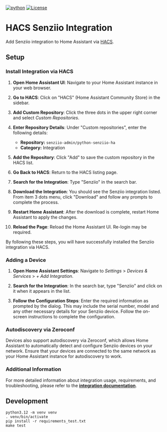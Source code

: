 [![python](https://img.shields.io/badge/Python-3.12-3776AB.svg?style=flat&logo=python&logoColor=white)](https://www.python.org)
[![License](https://img.shields.io/badge/License-Apache_2.0-green.svg?logo=apache)](http://www.apache.org/licenses/LICENSE-2.0)

# HACS Senziio Integration

Add Senziio integration to Home Assistant via [HACS](https://hacs.xyz/).

## Setup

### Install Integration via HACS

1. **Open Home Assistant UI**: Navigate to your Home Assistant instance in your web browser.

2. **Go to HACS**: Click on "HACS" (Home Assistant Community Store) in the sidebar.

3. **Add Custom Repository**: Click the three dots in the upper right corner and select *Custom Repositories*.

4. **Enter Repository Details**: Under "Custom repositories", enter the following details:

    - **Repository:** `senziio-admin/python-senziio-ha`
    - **Category:** Integration

5. **Add the Repository**: Click "Add" to save the custom repository in the HACS list.

6. **Go Back to HACS**: Return to the HACS listing page.

7. **Search for the Integration**: Type "Senziio" in the search bar.

8. **Download the Integration**: You should see the Senziio integration listed.
   From item 3 dots menu, click "Download" and follow any prompts to complete the process.

9. **Restart Home Assistant**: After the download is complete, restart Home Assistant to apply the changes.

10. **Reload the Page**: Reload the Home Assistant UI. Re-login may be required.

By following these steps, you will have successfully installed the Senziio integration via HACS.

### Adding a Device

1. **Open Home Assistant Settings**: Navigate to *Settings* > *Devices & Services* > *+ Add Integration*.

2. **Search for the Integration**: In the search bar, type "Senziio" and click on it when it appears in the list.

3. **Follow the Configuration Steps**: Enter the required information as prompted by the dialog. This may include the
     serial number, model and any other necessary details for your Senziio device. Follow the on-screen instructions
     to complete the configuration.

### Autodiscovery via Zeroconf

Devices also support autodiscovery via Zeroconf, which allows Home Assistant to automatically detect and configure
Senziio devices on your network. Ensure that your devices are connected to the same network as your Home Assistant
instance for autodiscovery to work.

### Additional Information

For more detailed information about integration usage, requirements, and troubleshooting, please refer to the
**[integration documentation](docs/README.md)**.

## Development

    python3.12 -m venv venv
    . venv/bin/activate
    pip install -r requirements_test.txt
    make test
